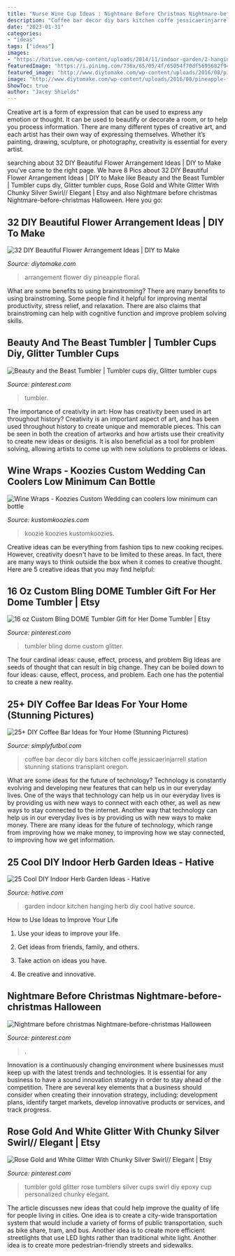 ```yaml
---
title: "Nurse Wine Cup Ideas : Nightmare Before Christmas Nightmare-before-christmas Halloween"
description: "Coffee bar decor diy bars kitchen coffe jessicaerinjarrell station stunning stations transplant oregon"
date: "2023-01-31"
categories:
- "ideas"
tags: ["ideas"]
images:
- "https://hative.com/wp-content/uploads/2014/11/indoor-garden/2-hanging-kitchen-garden.jpg"
featuredImage: "https://i.pinimg.com/736x/65/05/4f/65054f70df5695682f9450012b942b88.jpg"
featured_image: "http://www.diytomake.com/wp-content/uploads/2016/08/pineapple-flower-arrangement.jpg"
image: "http://www.diytomake.com/wp-content/uploads/2016/08/pineapple-flower-arrangement.jpg"
ShowToc: true
author: "Jacey Shields"
---
```



Creative art is a form of expression that can be used to express any emotion or thought. It can be used to beautify or decorate a room, or to help you process information. There are many different types of creative art, and each artist has their own way of expressing themselves. Whether it’s painting, drawing, sculpture, or photography, creativity is essential for every artist.

	

		
searching about 32 DIY Beautiful Flower Arrangement Ideas | DIY to Make you've came to the right page. We have 8 Pics about 32 DIY Beautiful Flower Arrangement Ideas | DIY to Make like Beauty and the Beast Tumbler | Tumbler cups diy, Glitter tumbler cups, Rose Gold and White Glitter With Chunky Silver Swirl// Elegant | Etsy and also Nightmare before christmas Nightmare-before-christmas Halloween. Here you go:
		
    
## 32 DIY Beautiful Flower Arrangement Ideas | DIY To Make

<img loading=lazy src="http://www.diytomake.com/wp-content/uploads/2016/08/pineapple-flower-arrangement.jpg" onerror="this.onerror=null;this.src='https://tse2.mm.bing.net/th?id=OIP.Fy5DKn21opR3YNJleSjQdwHaLH&amp;pid=15.1';" alt="32 DIY Beautiful Flower Arrangement Ideas | DIY to Make">

_Source: diytomake.com_

>arrangement flower diy pineapple floral. 

	

What are some benefits to using brainstroming?
There are many benefits to using brainstroming. Some people find it helpful for improving mental productivity, stress relief, and relaxation. There are also claims that brainstroming can help with cognitive function and improve problem solving skills.

    
## Beauty And The Beast Tumbler | Tumbler Cups Diy, Glitter Tumbler Cups

<img loading=lazy src="https://i.pinimg.com/736x/c6/8e/bc/c68ebc63125ebdb6fb6e08eb1b080090.jpg" onerror="this.onerror=null;this.src='https://tse4.mm.bing.net/th?id=OIP.yC1vixZeXfkuuwkYBLWDkAHaM_&amp;pid=15.1';" alt="Beauty and the Beast Tumbler | Tumbler cups diy, Glitter tumbler cups">

_Source: pinterest.com_

>tumbler. 

	

The importance of creativity in art: How has creativity been used in art throughout history?
Creativity is an important aspect of art, and has been used throughout history to create unique and memorable pieces. This can be seen in both the creation of artworks and how artists use their creativity to create new ideas or designs. It is also beneficial as a tool for problem solving, allowing artists to come up with new solutions to problems or ideas.

    
## Wine Wraps - Koozies Custom Wedding Can Coolers Low Minimum Can Bottle

<img loading=lazy src="https://kustomkoozies.com/wp-content/uploads/2019/12/pink-wine-wrap-849x1024.jpg" onerror="this.onerror=null;this.src='https://tse2.mm.bing.net/th?id=OIP.8kQfgi4EYnweVALJRIqTPQHaI7&amp;pid=15.1';" alt="Wine Wraps - Koozies Custom Wedding can coolers low minimum can bottle">

_Source: kustomkoozies.com_

>koozie koozies kustomkoozies. 

	

Creative ideas can be everything from fashion tips to new cooking recipes. However, creativity doesn't have to be limited to these areas. In fact, there are many ways to think outside the box when it comes to creative thought. Here are 5 creative ideas that you may find helpful:

    
## 16 Oz Custom Bling DOME Tumbler Gift For Her Dome Tumbler | Etsy

<img loading=lazy src="https://i.pinimg.com/736x/65/05/4f/65054f70df5695682f9450012b942b88.jpg" onerror="this.onerror=null;this.src='https://tse2.mm.bing.net/th?id=OIP.v9rq2DodwCA9h9rEVmb8_gHaNK&amp;pid=15.1';" alt="16 oz Custom Bling DOME Tumbler Gift for Her Dome Tumbler | Etsy">

_Source: pinterest.com_

>tumbler bling dome custom glitter. 

	

The four cardinal ideas: cause, effect, process, and problem
Big Ideas are seeds of thought that can result in big change. They can be boiled down to four ideas: cause, effect, process, and problem. Each one has the potential to create a new reality.

    
## 25+ DIY Coffee Bar Ideas For Your Home (Stunning Pictures)

<img loading=lazy src="http://simplyfutbol.com/wp-content/uploads/2017/04/word-image.jpeg" onerror="this.onerror=null;this.src='https://tse4.mm.bing.net/th?id=OIP.wdmOrMZrixDYhsxGaRL5lAHaLH&amp;pid=15.1';" alt="25+ DIY Coffee Bar Ideas for Your Home (Stunning Pictures)">

_Source: simplyfutbol.com_

>coffee bar decor diy bars kitchen coffe jessicaerinjarrell station stunning stations transplant oregon. 

	

What are some ideas for the future of technology?
Technology is constantly evolving and developing new features that can help us in our everyday lives. One of the ways that technology can help us in our everyday lives is by providing us with new ways to connect with each other, as well as new ways to stay connected to the internet. Another way that technology can help us in our everyday lives is by providing us with new ways to make money. There are many ideas for the future of technology, which range from improving how we make money, to improving how we stay connected, to improving how we get information.

    
## 25 Cool DIY Indoor Herb Garden Ideas - Hative

<img loading=lazy src="https://hative.com/wp-content/uploads/2014/11/indoor-garden/2-hanging-kitchen-garden.jpg" onerror="this.onerror=null;this.src='https://tse4.mm.bing.net/th?id=OIP.jrCYtoPuTKVTvYAgLoIyuQHaKF&amp;pid=15.1';" alt="25 Cool DIY Indoor Herb Garden Ideas - Hative">

_Source: hative.com_

>garden indoor kitchen hanging herb diy cool hative source. 

	

How to Use Ideas to Improve Your Life
1. Use your ideas to improve your life.
2. Get ideas from friends, family, and others.

3. Take action on ideas you have.

4. Be creative and innovative.

    
## Nightmare Before Christmas Nightmare-before-christmas Halloween

<img loading=lazy src="https://i.pinimg.com/736x/9b/45/27/9b45278757dbea8e34bc27a76849874f.jpg" onerror="this.onerror=null;this.src='https://tse2.mm.bing.net/th?id=OIP.dehp7NR4WZi9EObimG19AAHaHa&amp;pid=15.1';" alt="Nightmare before christmas Nightmare-before-christmas Halloween">

_Source: pinterest.com_

>. 

	

Innovation is a continuously changing environment where businesses must keep up with the latest trends and technologies. It is essential for any business to have a sound innovation strategy in order to stay ahead of the competition. There are several key elements that a business should consider when creating their innovation strategy, including: development plans, identify target markets, develop innovative products or services, and track progress.

    
## Rose Gold And White Glitter With Chunky Silver Swirl// Elegant | Etsy

<img loading=lazy src="https://i.pinimg.com/736x/31/ce/f4/31cef4b74b7ffbd349ca084da4b208fd.jpg" onerror="this.onerror=null;this.src='https://tse4.mm.bing.net/th?id=OIP.flDF69EZnNm7M_76jJ9NjAHaKu&amp;pid=15.1';" alt="Rose Gold and White Glitter With Chunky Silver Swirl// Elegant | Etsy">

_Source: pinterest.com_

>tumbler gold glitter rose tumblers silver cups swirl diy epoxy cup personalized chunky elegant. 

	

The article discusses new ideas that could help improve the quality of life for people living in cities. One idea is to create a city-wide transportation system that would include a variety of forms of public transportation, such as bike share, tram, and bus. Another idea is to create more efficient streetlights that use LED lights rather than traditional white light. Another idea is to create more pedestrian-friendly streets and sidewalks.

